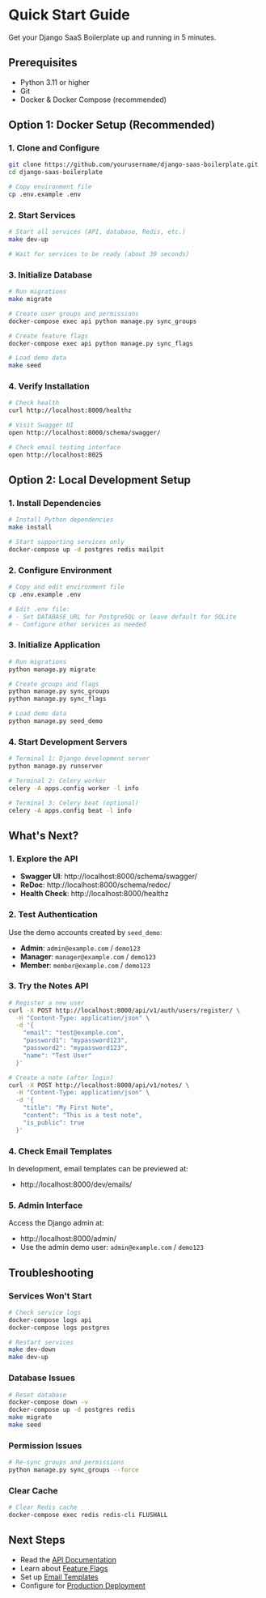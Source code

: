 # Quick Start Guide

Get your Django SaaS Boilerplate up and running in 5 minutes.

## Prerequisites

- Python 3.11 or higher
- Git
- Docker & Docker Compose (recommended)

## Option 1: Docker Setup (Recommended)

### 1. Clone and Configure

```bash
git clone https://github.com/yourusername/django-saas-boilerplate.git
cd django-saas-boilerplate

# Copy environment file
cp .env.example .env
```

### 2. Start Services

```bash
# Start all services (API, database, Redis, etc.)
make dev-up

# Wait for services to be ready (about 30 seconds)
```

### 3. Initialize Database

```bash
# Run migrations
make migrate

# Create user groups and permissions
docker-compose exec api python manage.py sync_groups

# Create feature flags
docker-compose exec api python manage.py sync_flags

# Load demo data
make seed
```

### 4. Verify Installation

```bash
# Check health
curl http://localhost:8000/healthz

# Visit Swagger UI
open http://localhost:8000/schema/swagger/

# Check email testing interface
open http://localhost:8025
```

## Option 2: Local Development Setup

### 1. Install Dependencies

```bash
# Install Python dependencies
make install

# Start supporting services only
docker-compose up -d postgres redis mailpit
```

### 2. Configure Environment

```bash
# Copy and edit environment file
cp .env.example .env

# Edit .env file:
# - Set DATABASE_URL for PostgreSQL or leave default for SQLite
# - Configure other services as needed
```

### 3. Initialize Application

```bash
# Run migrations
python manage.py migrate

# Create groups and flags
python manage.py sync_groups
python manage.py sync_flags

# Load demo data
python manage.py seed_demo
```

### 4. Start Development Servers

```bash
# Terminal 1: Django development server
python manage.py runserver

# Terminal 2: Celery worker
celery -A apps.config worker -l info

# Terminal 3: Celery beat (optional)
celery -A apps.config beat -l info
```

## What's Next?

### 1. Explore the API

- **Swagger UI**: http://localhost:8000/schema/swagger/
- **ReDoc**: http://localhost:8000/schema/redoc/
- **Health Check**: http://localhost:8000/healthz

### 2. Test Authentication

Use the demo accounts created by `seed_demo`:

- **Admin**: `admin@example.com` / `demo123`
- **Manager**: `manager@example.com` / `demo123`
- **Member**: `member@example.com` / `demo123`

### 3. Try the Notes API

```bash
# Register a new user
curl -X POST http://localhost:8000/api/v1/auth/users/register/ \
  -H "Content-Type: application/json" \
  -d '{
    "email": "test@example.com",
    "password1": "mypassword123",
    "password2": "mypassword123",
    "name": "Test User"
  }'

# Create a note (after login)
curl -X POST http://localhost:8000/api/v1/notes/ \
  -H "Content-Type: application/json" \
  -d '{
    "title": "My First Note",
    "content": "This is a test note",
    "is_public": true
  }'
```

### 4. Check Email Templates

In development, email templates can be previewed at:
- http://localhost:8000/dev/emails/

### 5. Admin Interface

Access the Django admin at:
- http://localhost:8000/admin/
- Use the admin demo user: `admin@example.com` / `demo123`

## Troubleshooting

### Services Won't Start

```bash
# Check service logs
docker-compose logs api
docker-compose logs postgres

# Restart services
make dev-down
make dev-up
```

### Database Issues

```bash
# Reset database
docker-compose down -v
docker-compose up -d postgres redis
make migrate
make seed
```

### Permission Issues

```bash
# Re-sync groups and permissions
python manage.py sync_groups --force
```

### Clear Cache

```bash
# Clear Redis cache
docker-compose exec redis redis-cli FLUSHALL
```

## Next Steps

- Read the [API Documentation](api.md)
- Learn about [Feature Flags](feature-flags.md)
- Set up [Email Templates](emails.md)
- Configure for [Production Deployment](deployment.md)
